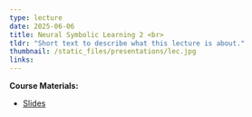 ```yaml
---
type: lecture
date: 2025-06-06
title: Neural Symbolic Learning 2 <br> 
tldr: "Short text to describe what this lecture is about."
thumbnail: /static_files/presentations/lec.jpg
links: 
---
```

**Course Materials:**
- [Slides](https://ml-graph.github.io/spring-2025/static_files/presentations/slides/9-Neural-Symbolic-2.pdf)
